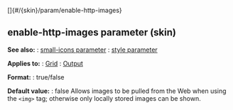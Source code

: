[]{#/{skin}/param/enable-http-images}
## enable-http-images parameter (skin)
**See also:**
:   [small-icons parameter](#/%7Bskin%7D/param/small-icons)
:   [style parameter](#/%7Bskin%7D/param/style)
<!-- -->
**Applies to:**
:   [Grid](#/%7Bskin%7D/control/grid)
:   [Output](#/%7Bskin%7D/control/output)
<!-- -->
**Format:**
:   true/false
<!-- -->
**Default value:**
:   false
Allows images to be pulled from the Web when using the `<img>` tag;
otherwise only locally stored images can be shown.